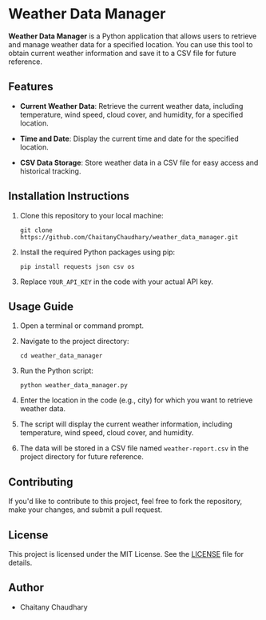 # Weather Data Manager

**Weather Data Manager** is a Python application that allows users to retrieve and manage weather data for a specified location. You can use this tool to obtain current weather information and save it to a CSV file for future reference.

## Features

- **Current Weather Data**: Retrieve the current weather data, including temperature, wind speed, cloud cover, and humidity, for a specified location.

- **Time and Date**: Display the current time and date for the specified location.

- **CSV Data Storage**: Store weather data in a CSV file for easy access and historical tracking.

## Installation Instructions

1. Clone this repository to your local machine:
   ```
   git clone https://github.com/ChaitanyChaudhary/weather_data_manager.git
   ```

2. Install the required Python packages using pip:
   ```
   pip install requests json csv os
   ```

3. Replace `YOUR_API_KEY` in the code with your actual API key.

## Usage Guide

1. Open a terminal or command prompt.

2. Navigate to the project directory:
   ```
   cd weather_data_manager
   ```

3. Run the Python script:
   ```
   python weather_data_manager.py
   ```

4. Enter the location in the code (e.g., city) for which you want to retrieve weather data.

5. The script will display the current weather information, including temperature, wind speed, cloud cover, and humidity.

6. The data will be stored in a CSV file named `weather-report.csv` in the project directory for future reference.

## Contributing

If you'd like to contribute to this project, feel free to fork the repository, make your changes, and submit a pull request.

## License

This project is licensed under the MIT License. See the [LICENSE](LICENSE) file for details.

## Author

- Chaitany Chaudhary
